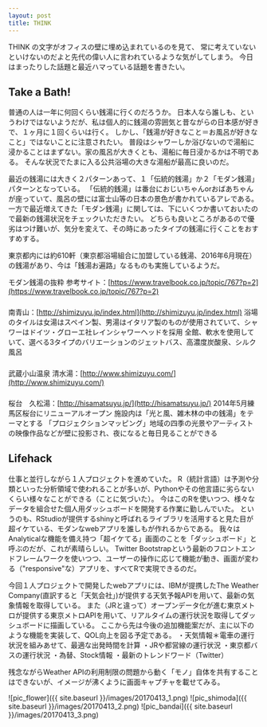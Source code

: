 ```yaml
---
layout: post
title: THINK
---
```


THINK
の文字がオフィスの壁に埋め込まれているのを見て、
常に考えていないといけないのだよと先代の偉い人に言われているような気がしてしまう。
今日はまったりした話題と最近ハマっている話題を書きたい。



## Take a Bath!
普通の人は一年に何回くらい銭湯に行くのだろうか。
日本人なら誰しも、というわけではないようだが、私は個人的に銭湯の雰囲気と昔ながらの日本感が好きで、１ヶ月に１回くらいは行く。
しかし、「銭湯が好きなこと＝お風呂が好きなこと」ではないことに注意されたい。
普段はシャワーしか浴びないので湯船に浸かることはまずない。家の風呂が大きくとも、湯船に毎日浸かるかは不明である。
そんな状況でたまに入る公共浴場の大きな湯船が最高に良いのだ。

最近の銭湯には大きく２パターンあって、１「伝統的銭湯」か２「モダン銭湯」パターンとなっている。
「伝統的銭湯」は番台におじいちゃんorおばあちゃんが座っていて、風呂の壁には富士山等の日本の景色が書かれているアレである。	
一方で最近増えてきた「モダン銭湯」に関しては、下にいくつか書いておいたので最新の銭湯状況をチェックいただきたい。
どちらも良いところがあるので優劣はつけ難いが、気分を変えて、その時にあったタイプの銭湯に行くことをおすすめする。

東京都内には約610軒（東京都浴場組合に加盟している銭湯、2016年6月現在）の銭湯があり、今は「銭湯お遍路」なるものも実施しているようだ。

モダン銭湯の抜粋 参考サイト：[https://www.travelbook.co.jp/topic/767?p=2](https://www.travelbook.co.jp/topic/767?p=2)
###
南青山：[http://shimizuyu.jp/index.html](http://shimizuyu.jp/index.html)
浴場のタイルは女湯はスペイン製、男湯はイタリア製のものが使用されていて、シャワーはドイツ・グローエ社レインシャワーヘッドを採用
全館、軟水を使用していて、選べる3タイプのバリエーションのジェットバス、高濃度炭酸泉、シルク風呂

###
武蔵小山温泉 清水湯：[http://www.shimizuyu.com/](http://www.shimizuyu.com/)

###
桜台　久松湯：[http://hisamatsuyu.jp/](http://hisamatsuyu.jp/)
2014年5月練馬区桜台にリニューアルオープン
施設内は「光と風、雑木林の中の銭湯」をテーマとする
「プロジェクションマッピング」地域の四季の光景やアーティストの映像作品などが壁に投影され、夜になると毎日見ることができる




## Lifehack

仕事と並行しながら１人プロジェクトを進めていた。
R（統計言語）は予測や分類といった分析領域で使われることが多いが、Pythonやその他言語に劣らないくらい様々なことができる（ことに気づいた）。
今はこのRを使いつつ、様々なデータを組合せた個人用ダッシュボードを開発する作業に勤しんでいた。
というのも、RStudioが提供するshinyと呼ばれるライブラリを活用すると見た目が超イケている、モダンなwebアプリを誰しもが作れるからである。
我々はAnalyticalな機能を備え持つ「超イケてる」画面のことを「ダッシュボード」と呼ぶのだが、これが素晴らしい。
Twitter Bootstrapという最新のフロントエンドフレームワークを使いつつ、ユーザーの操作に応じて機能が動き、画面が変わる（"responsive"な）アプリを、すべてRで実現できるのだ。

今回１人プロジェクトで開発したwebアプリには、IBMが提携したThe Weather Company(直訳すると「天気会社」)が提供する天気予報APIを用いて、最新の気象情報を取得している。
また（JRと違って）オープンデータ化が進む東京メトロが提供する東京メトロAPIを用いて、リアルタイムの運行状況を取得してダッシュボードに描画している。
ここから先は今後の追加機能案だが、主に以下のような機能を実装して、QOL向上を図る予定である。
・天気情報＊電車の運行状況を組みあせて、最適な出発時間を計算
・JRや都営線の運行状況
・東京都バスの運行状況
・為替、Stock情報
・最新のトレンドワード（Twitter）


残念ながらWeather APIの利用制限の問題から動く「モノ」自体を共有することはできないが、イメージが沸くように画面キャプチャを載せてみる。


![pic_flower]({{ site.baseurl }}/images/20170413_1.png)
![pic_shimoda]({{ site.baseurl }}/images/20170413_2.png)
![pic_bandai]({{ site.baseurl }}/images/20170413_3.png)





